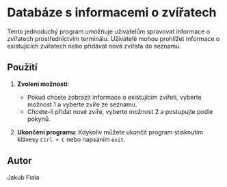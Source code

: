 # Databáze s informacemi o zvířatech

Tento jednoduchý program umožňuje uživatelům spravovat informace o zvířatech prostřednictvím terminálu. Uživatelé mohou prohlížet informace o existujících zvířatech nebo přidávat nová zvířata do seznamu.

## Použití

1. **Zvolení možnosti**:
   - Pokud chcete zobrazit informace o existujícím zvířeti, vyberte možnost 1 a vyberte zvíře ze seznamu.
   - Chcete-li přidat nové zvíře, vyberte možnost 2 a postupujte podle pokynů.

2. **Ukončení programu**: Kdykoliv můžete ukončit program stisknutím klávesy `Ctrl + C` nebo napsáním `exit`.

## Autor

Jakub Fiala


